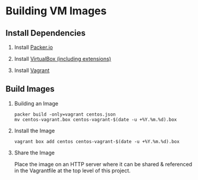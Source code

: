 # Building VM Images

## Install Dependencies

1.  Install [Packer.io](http://www.packer.io/downloads.html)

2.  Install [VirtualBox (including extensions)](https://www.virtualbox.org/wiki/Downloads)

3.  Install [Vagrant](http://www.vagrantup.com/downloads.html)

## Build Images

1.  Building an Image
    
        packer build -only=vagrant centos.json
        mv centos-vagrant.box centos-vagrant-$(date -u +%Y.%m.%d).box

2.  Install the Image
    
        vagrant box add centos centos-vagrant-$(date -u +%Y.%m.%d).box

3.  Share the Image
    
    Place the image on an HTTP server where it can be shared &
    referenced in the Vagrantfile at the top level of this project.
